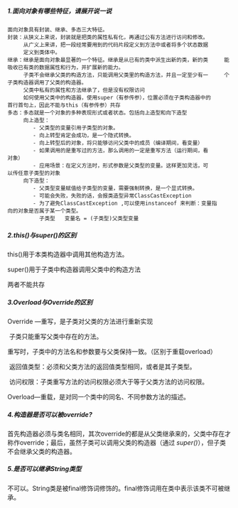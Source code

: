 ##### 1.面向对象有哪些特征，请展开说一说

```
面向对象具有封装、继承、多态三大特征。
封装：从狭义上来说，封装就是把类的属性私有化，再通过公有方法进行访问和修改。
	 从广义上来讲，把一段经常要用到的代码片段定义到方法中或者将多个状态数据
	 定义到类体中。
继承：继承是面向对象最显著的一个特征。继承是从已有的类中派生出新的类，新的类	   能吸收已有类的数据属性和行为，并扩展新的能力。
	 子类不会继承父类的构造方法，只能调用父类里的构造方法，并且一定至少有一	 个子类构造器调用了父类的构造器。
	 父类中私有的属性和方法继承了，但是没有权限访问
	 如何使用父类中的构造器，使用super（有参传参），位置必须在子类构造器中的		首行首句上，因此不能与this（有参传参）共存
多态：多态就是一个对象的多种表现形式或者状态。包括向上造型和向下造型
	 向上造型：
	 	- 父类型的变量引用子类型的对象。   
		- 向上转型肯定会成功，是一个隐式转换。 
		- 向上转型后的对象，将只能够访问父类中的成员（编译期间，看变量）
		- 如果调用的是重写过的方法，那么调用的一定是重写方法（运行期间，看			对象）
		- 应用场景：在定义方法时，形式参数是父类型的变量。这样更加灵活，可			以传任意子类型的对象
	 向下造型：
	 	- 父类型变量赋值给子类型的变量，需要强制转换，是一个显式转换。
		- 可能会失败，失败的话，会报类造型异常ClassCastException
		- 为了避免ClassCastException ,可以使用instanceof 来判断：变量指		  向的对象是否属于某一个类型。
		  子类型   变量名 = (子类型)父类型变量
```

##### 2.this()与super()的区别

this()用于本类构造器中调用其他构造方法。

super()用于子类中构造器调用父类中的构造方法

两者不能共存

##### 3.Overload与Override的区别

Override —重写，是子类对父类的方法进行重新实现

​	子类只能重写父类中存在的方法。

​	重写时，子类中的方法名和参数要与父类保持一致。（区别于重载overload）

​	返回值类型：必须和父类方法的返回值类型相同，或者是其子类型。

​	访问权限：子类重写方法的访问权限必须大于等于父类方法的访问权限。

Overload—重载，是对同一个类中的同名、不同参数方法的描述。

##### 4.构造器是否可以被override?

首先构造器必须与类名相同，其次override的都是从父类继承来的，父类中存在才称作override；最后，虽然子类可以调用父类的构造器（通过 *super()*），但子类不会继承父类的构造器。

##### 5.是否可以继承String类型

不可以。String类是被final修饰词修饰的。final修饰词用在类中表示该类不可被继承。